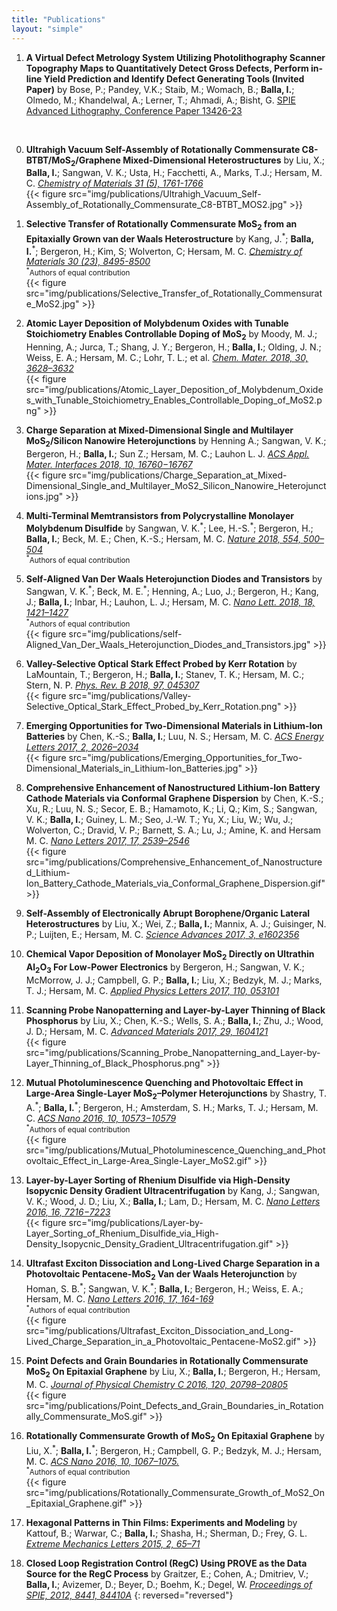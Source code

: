 ```yaml
---
title: "Publications"
layout: "simple"
---
```



1. **A Virtual Defect Metrology System Utilizing Photolithography Scanner Topography Maps to Quantitatively Detect Gross Defects, Perform in-line Yield Prediction and Identify Defect Generating Tools (Invited Paper)** by Bose, P.; Pandey, V.K.; Staib, M.; Womach, B.; **Balla, I.**; Olmedo, M.; Khandelwal, A.; Lerner, T.; Ahmadi, A.; Bisht, G. [SPIE Advanced Lithography, Conference Paper 13426-23](https://spie.org/advanced-lithography/presentation/A-virtual-defect-metrology-system-utilizing-photolithography-scanner-topography-maps/13426-23)
<br>

0. **Ultrahigh Vacuum Self-Assembly of Rotationally Commensurate C8-BTBT/MoS<sub>2</sub>/Graphene Mixed-Dimensional Heterostructures** by Liu, X.; **Balla, I.**; Sangwan, V. K.; Usta, H.; Facchetti, A., Marks, T.J.; Hersam, M. C. [_Chemistry of Materials 31 (5), 1761-1766_](https://doi.org/10.1021/acs.chemmater.8b05348)
<br>{{< figure src="img/publications/Ultrahigh_Vacuum_Self-Assembly_of_Rotationally_Commensurate_C8-BTBT_MOS2.jpg" >}}

0. **Selective Transfer of Rotationally Commensurate MoS<sub>2</sub> from an Epitaxially Grown van der Waals Heterostructure** by Kang, J.<sup>\*</sup>; **Balla, I.**<sup>\*</sup>; Bergeron, H.; Kim, S; Wolverton, C; Hersam, M. C. [_Chemistry of Materials 30 (23), 8495-8500_](https://doi.org/10.1021/acs.chemmater.8b03128)
<br><small><sup>\*</sup>Authors of equal contribution</small>
<br>{{< figure src="img/publications/Selective_Transfer_of_Rotationally_Commensurate_MoS2.jpg" >}}

0. **Atomic Layer Deposition of Molybdenum Oxides with Tunable Stoichiometry Enables Controllable Doping of MoS<sub>2</sub>** by Moody, M. J.; Henning, A.; Jurca, T.; Shang, J. Y.; Bergeron, H.; **Balla, I.**; Olding, J. N.; Weiss, E. A.; Hersam, M. C.; Lohr, T. L.; et al. [_Chem. Mater. 2018, 30, 3628–3632_](https://doi.org/10.1021/acs.chemmater.8b01171)
<br>{{< figure src="img/publications/Atomic_Layer_Deposition_of_Molybdenum_Oxides_with_Tunable_Stoichiometry_Enables_Controllable_Doping_of_MoS2.png" >}}

0. **Charge Separation at Mixed-Dimensional Single and Multilayer MoS<sub>2</sub>/Silicon Nanowire Heterojunctions** by Henning A.; Sangwan, V. K.; Bergeron, H.; **Balla, I.**; Sun Z.; Hersam, M. C.; Lauhon L. J. [_ACS Appl. Mater. Interfaces 2018, 10, 16760−16767_](https://doi.org/10.1021/acsami.8b03133)
<br>{{< figure src="img/publications/Charge_Separation_at_Mixed-Dimensional_Single_and_Multilayer_MoS2_Silicon_Nanowire_Heterojunctions.jpg" >}}

0. **Multi-Terminal Memtransistors from Polycrystalline Monolayer Molybdenum Disulfide** by Sangwan, V. K.<sup>\*</sup>; Lee, H.-S.<sup>\*</sup>; Bergeron, H.; **Balla, I.**; Beck, M. E.; Chen, K.-S.; Hersam, M. C. [_Nature 2018, 554, 500–504_](https://doi.org/10.1038/nature25747)
<br><small><sup>\*</sup>Authors of equal contribution</small>

0. **Self-Aligned Van Der Waals Heterojunction Diodes and Transistors** by Sangwan, V. K.<sup>\*</sup>; Beck, M. E.<sup>\*</sup>; Henning, A.; Luo, J.; Bergeron, H.; Kang, J.; **Balla, I.**; Inbar, H.; Lauhon, L. J.; Hersam, M. C. [_Nano Lett. 2018, 18, 1421–1427_](https://doi.org/10.1021/acs.nanolett.7b05177)
<br><small><sup>\*</sup>Authors of equal contribution</small>
<br>{{< figure src="img/publications/self-Aligned_Van_Der_Waals_Heterojunction_Diodes_and_Transistors.jpg" >}}

0. **Valley-Selective Optical Stark Effect Probed by Kerr Rotation** by LaMountain, T.; Bergeron, H.; **Balla, I.**; Stanev, T. K.; Hersam, M. C.; Stern, N. P. [_Phys. Rev. B 2018, 97, 045307_](https://doi.org/10.1103/PhysRevB.97.045307)
<br>{{< figure src="img/publications/Valley-Selective_Optical_Stark_Effect_Probed_by_Kerr_Rotation.png" >}}

0. **Emerging Opportunities for Two-Dimensional Materials in Lithium-Ion Batteries** by Chen, K.-S.; **Balla, I.**; Luu, N. S.; Hersam, M. C. [_ACS Energy Letters 2017, 2, 2026–2034_](https://doi.org/10.1021/acsenergylett.7b00476)
<br>{{< figure src="img/publications/Emerging_Opportunities_for_Two-Dimensional_Materials_in_Lithium-Ion_Batteries.jpg" >}}

0. **Comprehensive Enhancement of Nanostructured Lithium-Ion Battery Cathode Materials via Conformal Graphene Dispersion** by Chen, K.-S.; Xu, R.; Luu, N. S.; Secor, E. B.; Hamamoto, K.; Li, Q.; Kim, S.; Sangwan, V. K.; **Balla, I.**; Guiney, L. M.; Seo, J.-W. T.; Yu, X.; Liu, W.; Wu, J.; Wolverton, C.; Dravid, V. P.; Barnett, S. A.; Lu, J.; Amine, K. and Hersam M. C. [_Nano Letters 2017, 17, 2539–2546_](https://doi.org/10.1021/acs.nanolett.7b00274)
<br>{{< figure src="img/publications/Comprehensive_Enhancement_of_Nanostructured_Lithium-Ion_Battery_Cathode_Materials_via_Conformal_Graphene_Dispersion.gif" >}}

0. **Self-Assembly of Electronically Abrupt Borophene/Organic Lateral Heterostructures** by Liu, X.; Wei, Z.; **Balla, I.**; Mannix, A. J.; Guisinger, N. P.; Luijten, E.; Hersam, M. C. [_Science Advances 2017, 3, e1602356_](https://doi.org/10.1126/sciadv.1602356)

0. **Chemical Vapor Deposition of Monolayer MoS<sub>2</sub> Directly on Ultrathin Al<sub>2</sub>O<sub>3</sub> For Low-Power Electronics** by Bergeron, H.; Sangwan, V. K.; McMorrow, J. J.; Campbell, G. P.; **Balla, I.**; Liu, X.; Bedzyk, M. J.; Marks, T. J.; Hersam, M. C. [_Applied Physics Letters 2017, 110, 053101_](https://doi.org/10.1063/1.4975064)

0.  **Scanning Probe Nanopatterning and Layer-by-Layer Thinning of Black Phosphorus** by Liu, X.; Chen, K.-S.; Wells, S. A.; **Balla, I.**; Zhu, J.; Wood, J. D.; Hersam, M. C. [_Advanced Materials 2017, 29, 1604121_](https://doi.org/10.1002/adma.201604121)
<br>{{< figure src="img/publications/Scanning_Probe_Nanopatterning_and_Layer-by-Layer_Thinning_of_Black_Phosphorus.png" >}}

0. **Mutual Photoluminescence Quenching and Photovoltaic Effect in Large-Area Single-Layer MoS<sub>2</sub>–Polymer Heterojunctions** by Shastry, T. A.<sup>\*</sup>; **Balla, I.**<sup>\*</sup>; Bergeron, H.; Amsterdam, S. H.; Marks, T. J.; Hersam, M. C. [_ACS Nano 2016, 10, 10573−10579_](https://doi.org/10.1021/acsnano.6b06592)
<br><small><sup>\*</sup>Authors of equal contribution</small>
<br>{{< figure src="img/publications/Mutual_Photoluminescence_Quenching_and_Photovoltaic_Effect_in_Large-Area_Single-Layer_MoS2.gif" >}}

0. **Layer-by-Layer Sorting of Rhenium Disulfide via High-Density Isopycnic Density Gradient Ultracentrifugation** by Kang, J.; Sangwan, V. K.; Wood, J. D.; Liu, X.; **Balla, I.**; Lam, D.; Hersam, M. C. [_Nano Letters 2016, 16, 7216−7223_](https://doi.org/10.1021/acs.nanolett.6b03584)
<br>{{< figure src="img/publications/Layer-by-Layer_Sorting_of_Rhenium_Disulfide_via_High-Density_Isopycnic_Density_Gradient_Ultracentrifugation.gif" >}}

0. **Ultrafast Exciton Dissociation and Long-Lived Charge Separation in a Photovoltaic Pentacene-MoS<sub>2</sub> Van der Waals Heterojunction** by Homan, S. B.<sup>\*</sup>; Sangwan, V. K.<sup>\*</sup>; **Balla, I.**; Bergeron, H.; Weiss, E. A.; Hersam, M. C. [_Nano Letters 2016, 17, 164-169_](https://doi.org/10.1021/acs.nanolett.6b03704)
<br><small><sup>\*</sup>Authors of equal contribution</small>
<br>{{< figure src="img/publications/Ultrafast_Exciton_Dissociation_and_Long-Lived_Charge_Separation_in_a_Photovoltaic_Pentacene-MoS2.gif" >}}

0. **Point Defects and Grain Boundaries in Rotationally Commensurate MoS<sub>2</sub> On Epitaxial Graphene** by Liu, X.; **Balla, I.**; Bergeron, H.; Hersam, M. C. [_Journal of Physical Chemistry C 2016, 120, 20798–20805_](https://doi.org/10.1021/acs.jpcc.6b02073)
<br>{{< figure src="img/publications/Point_Defects_and_Grain_Boundaries_in_Rotationally_Commensurate_MoS.gif" >}}

0. **Rotationally Commensurate Growth of MoS<sub>2</sub> On Epitaxial Graphene** by Liu, X.<sup>\*</sup>; **Balla, I.**<sup>\*</sup>; Bergeron, H.; Campbell, G. P.; Bedzyk, M. J.; Hersam, M. C. [_ACS Nano 2016, 10, 1067–1075._](https://doi.org/10.1021/acsnano.5b06398)
<br><small><sup>\*</sup>Authors of equal contribution</small>
<br>{{< figure src="img/publications/Rotationally_Commensurate_Growth_of_MoS2_On_Epitaxial_Graphene.gif" >}}

0. **Hexagonal Patterns in Thin Films: Experiments and Modeling** by Kattouf, B.; Warwar, C.; **Balla, I.**; Shasha, H.; Sherman, D.; Frey, G. L. [_Extreme Mechanics Letters 2015, 2, 65–71_](https://doi.org/10.1016/j.eml.2015.01.001)

0. **Closed Loop Registration Control (RegC) Using PROVE as the Data Source for the RegC Process** by Graitzer, E.; Cohen, A.; Dmitriev, V.; **Balla, I.**; Avizemer, D.; Beyer, D.; Boehm, K.; Degel, W. [_Proceedings of SPIE, 2012, 8441, 84410A_](https://doi.org/10.1117/12.976632)
{: reversed="reversed"}